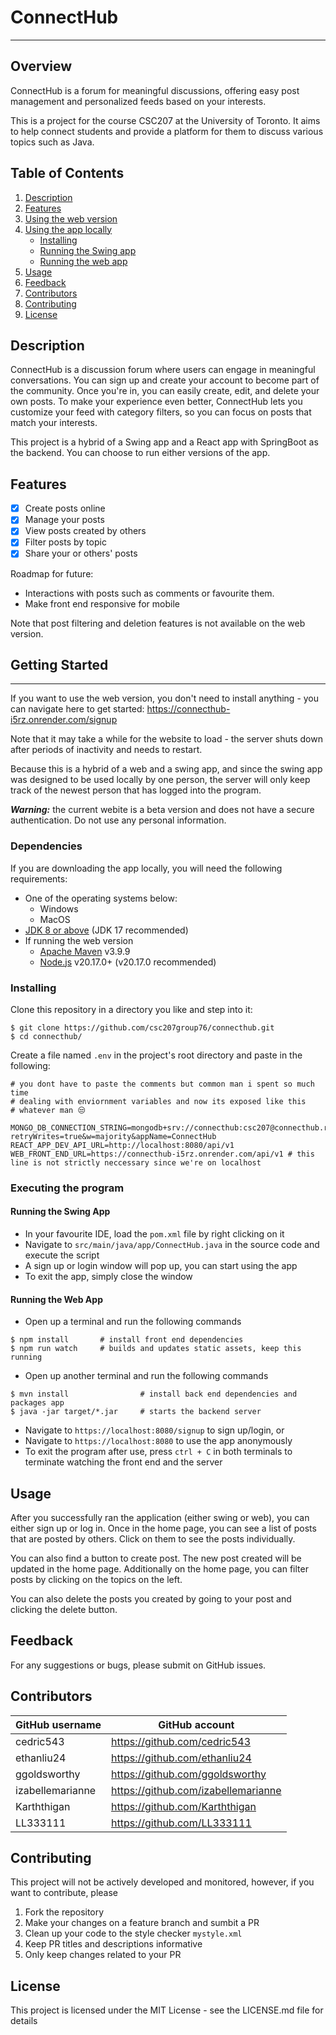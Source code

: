 # ConnectHub

***

## Overview
ConnectHub is a forum for meaningful discussions, offering easy post management and personalized feeds based on your interests.

This is a project for the course CSC207 at the University of Toronto. It aims to help connect students and provide a platform for them to discuss various topics such as Java.

## Table of Contents
1. [Description](#description)
2. [Features](#features)
3. [Using the web version](#getting-started)
4. [Using the app locally](#dependencies)
    * [Installing](#installing)
    * [Running the Swing app](#running-the-swing-app)
    * [Running the web app](#running-the-web-app)
5. [Usage](#usage)
6. [Feedback](#feedback)
7. [Contributors](#contributors)
8. [Contributing](#contributing)
9. [License](#license)


## Description
ConnectHub is a discussion forum where users can engage in meaningful conversations. You can sign up and create your account to become part of the community. Once you're in, you can easily create, edit, and delete your own posts. To make your experience even better, ConnectHub lets you customize your feed with category filters, so you can focus on posts that match your interests.​

This project is a hybrid of a Swing app and a React app with SpringBoot as the backend. You can choose to run either versions of the app.


## Features
- [x] Create posts online
- [x] Manage your posts
- [x] View posts created by others
- [x] Filter posts by topic
- [x] Share your or others' posts

Roadmap for future:
* Interactions with posts such as comments or favourite them.
* Make front end responsive for mobile

Note that post filtering and deletion features is not available on the web version.

## Getting Started
***
If you want to use the web version, you don't need to install anything - you can navigate here to get started: https://connecthub-i5rz.onrender.com/signup

Note that it may take a while for the website to load - the server shuts down after periods of inactivity and needs to restart.

Because this is a hybrid of a web and a swing app, and since the swing app was designed to be used locally by one person, the server will only keep track of the newest person that has logged into the program.

***Warning:*** the current webite is a beta version and does not have a secure authentication. Do not use any personal information.


### Dependencies
If you are downloading the app locally, you will need the following requirements:
* One of the operating systems below:
    * Windows
    * MacOS
* [JDK 8 or above](https://www.oracle.com/ca-en/java/technologies/downloads/) (JDK 17 recommended)
* If running the web version
    * [Apache Maven](https://maven.apache.org/download.cgi) v3.9.9
    * [Node.js](https://nodejs.org/en/download/package-manager) v20.17.0+ (v20.17.0 recommended)
    <!-- * [Docker](https://docker.com/products/docker-desktop/) (optional - see more [details](#running-the-web-app-with-docker)) -->


### Installing
Clone this repository in a directory you like and step into it:
```
$ git clone https://github.com/csc207group76/connecthub.git
$ cd connecthub/
```

Create a file named `.env` in the project's root directory and paste in the following:
```
# you dont have to paste the comments but common man i spent so much time
# dealing with enviornment variables and now its exposed like this
# whatever man 😒

MONGO_DB_CONNECTION_STRING=mongodb+srv://connecthub:csc207@connecthub.rdlr3.mongodb.net/?retryWrites=true&w=majority&appName=ConnectHub
REACT_APP_DEV_API_URL=http://localhost:8080/api/v1
WEB_FRONT_END_URL=https://connecthub-i5rz.onrender.com/api/v1 # this line is not strictly neccessary since we're on localhost
```


### Executing the program

#### Running the Swing App
- In your favourite IDE, load the `pom.xml` file by right clicking on it
- Navigate to `src/main/java/app/ConnectHub.java` in the source code and execute the script
- A sign up or login window will pop up, you can start using the app
- To exit the app, simply close the window

#### Running the Web App
- Open up a terminal and run the following commands
```
$ npm install       # install front end dependencies
$ npm run watch     # builds and updates static assets, keep this running
```
- Open up another terminal and run the following commands
```
$ mvn install                # install back end dependencies and packages app
$ java -jar target/*.jar     # starts the backend server
```
- Navigate to `https://localhost:8080/signup` to sign up/login, or
- Navigate to `https://localhost:8080` to use the app anonymously
- To exit the program after use, press `ctrl + C` in both terminals to terminate watching the front end and the server


<!-- Doesn't work atm, to be updated later

#### Running the Web App with Docker
If you are using Docker, you won't need to install anything else mentioned previously. We will use Docker desktop.

- Run the command:
```
# create a docker image
$ docker build -t <your-image-name> .
```
- In Docker desktop, find the image with the tag name you built and run it - in the modal that pops up:
    * Set port to `8080`
    * Set the enviornmnet variables from your .env file
- Navigate to `https://localhost:8080/signup` or `https://localhost:8080`
- To exit the program, you can stop the container by
    * Going to `images`
    * Locate the image that you ran
    * In `Actions`, click on "Show image actions" -> "View container usage"
    * Stop the container -->


## Usage
After you successfully ran the application (either swing or web), you can either sign up or log in. Once in the home page, you can see a list of posts that are posted by others. Click on them to see the posts individually.

You can also find a button to create post. The new post created will be updated in the home page. Additionally on the home page, you can filter posts by clicking on the topics on the left.

You can also delete the posts you created by going to your post and clicking the delete button.


## Feedback
For any suggestions or bugs, please submit on GitHub issues.


## Contributors
| GitHub username | GitHub account |
| --------------- | -------------- |
| cedric543 | https://github.com/cedric543 |
| ethanliu24 | https://github.com/ethanliu24 |
| ggoldsworthy | https://github.com/ggoldsworthy |
| izabellemarianne | https://github.com/izabellemarianne |
| Karththigan | https://github.com/Karththigan |
| LL333111 | https://github.com/LL333111 |


## Contributing
This project will not be actively developed and monitored, however, if you want to contribute, please
1. Fork the repository
2. Make your changes on a feature branch and sumbit a PR
3. Clean up your code to the style checker `mystyle.xml`
4. Keep PR titles and descriptions informative
5. Only keep changes related to your PR


## License
This project is licensed under the MIT License - see the LICENSE.md file for details
